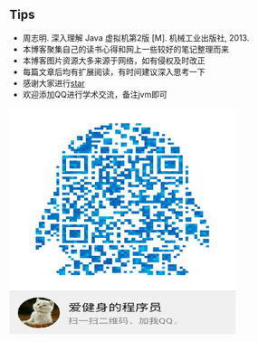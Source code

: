 ## Tips

- 周志明. 深入理解 Java 虚拟机第2版 [M]. 机械工业出版社, 2013.
- 本博客聚集自己的读书心得和网上一些较好的笔记整理而来
- 本博客图片资源大多来源于网络，如有侵权及时改正
- 每篇文章后均有扩展阅读，有时间建议深入思考一下
- 感谢大家进行[star](https://github.com/ThailandKing/jvm-notes)
- 欢迎添加QQ进行学术交流，备注jvm即可

<img src="imgs\qq.jpg" width="400px" height="400px"/>